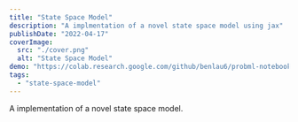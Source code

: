 ```yaml
---
title: "State Space Model"
description: "A implmentation of a novel state space model using jax"
publishDate: "2022-04-17"
coverImage:
  src: "./cover.png"
  alt: "State Space Model"
demo: "https://colab.research.google.com/github/benlau6/probml-notebooks/blob/discretized-ssm-patch/notebooks/discretized_ssm.ipynb"
tags:
  - "state-space-model"
---
```


A implementation of a novel state space model.
